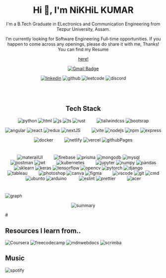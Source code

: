 <h1 align="center">Hi 👋, I'm NiKHiL KUMAR</h1>

<!-- - 👋 Hi, I’m Nikhil Kumar
- 👀 I’m interested in ...
- 🌱 I’m currently learning ...
- 💞️ I’m looking to collaborate on ...
- 📫 How to reach me ... -->

<p align="center">
I'm a B.Tech Graduate in ELectronics and Communication Engineering from Tezpur University, Assam.

</p>
<p align="center"> 
I’m currently looking for Software Engineering Full-time opportunities. If you happen to come across any openings, please do share it with me, Thanks!
You can find my Resume

</p>

<div align="center">

[here!](https://drive.google.com/file/d/16bXdTLMtXFxDu4LTYwwczKOoppCE26Q-/view?usp=sharing)

[![Gmail Badge](https://img.shields.io/badge/-Nikhil_Kumar-c14438?style=flat-square&logo=Gmail&logoColor=white&link=mailto:nikhilkumarofficial23@gmail.com)](mailto:nikhilkumarofficial23@gmail.com)

[![linkedin](https://img.shields.io/badge/LinkedIn-0077B5?style=for-the-badge&logo=linkedin&logoColor=white)](https://www.linkedin.com/in/nikhilkrofficial/)
![github](https://img.shields.io/badge/GitHub-100000?style=for-the-badge&logo=github&logoColor=white)
![leetcode](https://img.shields.io/badge/-LeetCode-FFA116?style=for-the-badge&logo=LeetCode&logoColor=black)
![discord](https://img.shields.io/badge/Discord-5865F2?style=for-the-badge&logo=discord&logoColor=white)

</div>
<br>

<br>

<div align="center">

## Tech Stack

![python](https://img.shields.io/badge/Python-FFD43B?style=for-the-badge&logo=python&logoColor=blue)
![html](https://img.shields.io/badge/HTML5-E34F26?style=for-the-badge&logo=html5&logoColor=white)
![js](https://img.shields.io/badge/JavaScript-323330?style=for-the-badge&logo=javascript&logoColor=F7DF1E)
![ts](https://img.shields.io/badge/TypeScript-007ACC?style=for-the-badge&logo=typescript&logoColor=white)
![rust](https://img.shields.io/badge/Rust-000000?style=for-the-badge&logo=rust&logoColor=white)
&ensp;&ensp;&ensp;&ensp;
![tailwindcss](https://img.shields.io/badge/Tailwind_CSS-38B2AC?style=for-the-badge&logo=tailwind-css&logoColor=white)
![bootsrap](https://img.shields.io/badge/Bootstrap-563D7C?style=for-the-badge&logo=bootstrap&logoColor=white)

![angular](https://img.shields.io/badge/Angular-DD0031?style=for-the-badge&logo=angular&logoColor=white)
![react](https://img.shields.io/badge/React-20232A?style=for-the-badge&logo=react&logoColor=61DAFB)
![redux](https://img.shields.io/badge/Redux-593D88?style=for-the-badge&logo=redux&logoColor=white)
![nextJS](https://img.shields.io/badge/next.js-000000?style=for-the-badge&logo=nextdotjs&logoColor=white)
&ensp;&ensp;&ensp;&ensp;
![vite](https://img.shields.io/badge/Vite-B73BFE?style=for-the-badge&logo=vite&logoColor=FFD62E)
![nodejs](https://img.shields.io/badge/Node.js-339933?style=for-the-badge&logo=nodedotjs&logoColor=white)
![npm](https://img.shields.io/badge/npm-CB3837?style=for-the-badge&logo=npm&logoColor=white)
![express](https://img.shields.io/badge/Express.js-000000?style=for-the-badge&logo=express&logoColor=white)

![docker](https://img.shields.io/badge/Docker-2CA5E0?style=for-the-badge&logo=docker&logoColor=white)
&ensp;&ensp;&ensp;&ensp;
![netlify](https://img.shields.io/badge/Netlify-00C7B7?style=for-the-badge&logo=netlify&logoColor=white)
![vercel](https://img.shields.io/badge/Vercel-000000?style=for-the-badge&logo=vercel&logoColor=white)
![githubPages](https://img.shields.io/badge/GitHub%20Pages-222222?style=for-the-badge&logo=GitHub%20Pages&logoColor=white)

</div>

#

<div align="center">

![materailUI](https://img.shields.io/badge/Material%20UI-007FFF?style=for-the-badge&logo=mui&logoColor=white)
&ensp;&ensp;&ensp;&ensp;
![firebase](https://img.shields.io/badge/firebase-ffca28?style=for-the-badge&logo=firebase&logoColor=black)
![prisma](https://img.shields.io/badge/Prisma-3982CE?style=for-the-badge&logo=Prisma&logoColor=white)
![mongodb](https://img.shields.io/badge/MongoDB-4EA94B?style=for-the-badge&logo=mongodb&logoColor=white)
![mysql](https://img.shields.io/badge/MySQL-005C84?style=for-the-badge&logo=mysql&logoColor=white)
&ensp;&ensp;&ensp;&ensp;
![postman](https://img.shields.io/badge/Postman-FF6C37?style=for-the-badge&logo=Postman&logoColor=white)
![jwt](https://img.shields.io/badge/JWT-000000?style=for-the-badge&logo=JSON%20web%20tokens&logoColor=white)
&ensp;&ensp;&ensp;&ensp;
![kubernetes](https://img.shields.io/badge/kubernetes-326ce5.svg?&style=for-the-badge&logo=kubernetes&logoColor=white)
&ensp;&ensp;&ensp;&ensp;
![jupyter](https://img.shields.io/badge/Jupyter-F37626.svg?&style=for-the-badge&logo=Jupyter&logoColor=white)
![numpy](https://img.shields.io/badge/Numpy-777BB4?style=for-the-badge&logo=numpy&logoColor=white)
![pandas](https://img.shields.io/badge/Pandas-2C2D72?style=for-the-badge&logo=pandas&logoColor=white)
![sklearn](https://img.shields.io/badge/scikit_learn-F7931E?style=for-the-badge&logo=scikit-learn&logoColor=white)
![keras](https://img.shields.io/badge/Keras-FF0000?style=for-the-badge&logo=keras&logoColor=white)
![tensorflow](https://img.shields.io/badge/TensorFlow-FF6F00?style=for-the-badge&logo=tensorflow&logoColor=white)
![opencv](https://img.shields.io/badge/OpenCV-27338e?style=for-the-badge&logo=OpenCV&logoColor=white)
![pytorch](https://img.shields.io/badge/PyTorch-EE4C2C?style=for-the-badge&logo=pytorch&logoColor=white)
![django](https://img.shields.io/badge/Django-092E20?style=for-the-badge&logo=django&logoColor=green)
&ensp;&ensp;&ensp;&ensp;
![tableau](https://img.shields.io/badge/Tableau-E97627?style=for-the-badge&logo=Tableau&logoColor=white)
&ensp;&ensp;&ensp;&ensp;
![photoshop](https://img.shields.io/badge/Adobe%20Photoshop-31A8FF?style=for-the-badge&logo=Adobe%20Photoshop&logoColor=black)
![canva](https://img.shields.io/badge/Canva-%2300C4CC.svg?&style=for-the-badge&logo=Canva&logoColor=white)
![figma](https://img.shields.io/badge/Figma-F24E1E?style=for-the-badge&logo=figma&logoColor=white)
&ensp;&ensp;&ensp;&ensp;
![vscode](https://img.shields.io/badge/VSCode-0078D4?style=for-the-badge&logo=visual%20studio%20code&logoColor=white)
![git](https://img.shields.io/badge/GIT-E44C30?style=for-the-badge&logo=git&logoColor=white)
![cmd](https://img.shields.io/badge/windows%20terminal-4D4D4D?style=for-the-badge&logo=windows%20terminal&logoColor=white)
![ubunto](https://img.shields.io/badge/Ubuntu-E95420?style=for-the-badge&logo=ubuntu&logoColor=white)
![arduino](https://img.shields.io/badge/Arduino-00979D?style=for-the-badge&logo=Arduino&logoColor=white)
&ensp;&ensp; &ensp;&ensp;
![eslint](https://img.shields.io/badge/eslint-3A33D1?style=for-the-badge&logo=eslint&logoColor=white)
![prettier](https://img.shields.io/badge/prettier-1A2C34?style=for-the-badge&logo=prettier&logoColor=F7BA3E)
&ensp;&ensp;&ensp;&ensp;
![acer](https://img.shields.io/badge/acer%20laptop-83B81A?style=for-the-badge&logo=acer&logoColor=white)

</div>

#

![graph](https://github-readme-activity-graph.cyclic.app/graph?username=NiKHiLkr23&theme=minimal)

<div align="center">

![summary](https://github-profile-summary-cards.vercel.app/api/cards/profile-details?username=NiKHiLkr23&theme=vue)

</div>
#

## Resources I learn from..

![Coursera](https://img.shields.io/badge/Coursera-0056D2?style=for-the-badge&logo=Coursera&logoColor=white)
![freecodecamp](https://img.shields.io/badge/freecodecamp-27273D?style=for-the-badge&logo=freecodecamp&logoColor=white)
![mdnwebdocs](https://img.shields.io/badge/MDN_Web_Docs-black?style=for-the-badge&logo=mdnwebdocs&logoColor=white)
![scrimba](https://img.shields.io/badge/scrimba-2B283A?style=for-the-badge&logo=scrimba&logoColor=white)

## Music

![spotify](https://img.shields.io/badge/Spotify-1ED760?&style=for-the-badge&logo=spotify&logoColor=white)

<!-- built-in themes: dark, radical, merko, gruvbox, tokyonight, onedark, cobalt, synthwave, highcontrast, dracula -->

<!-- ![counter](https://hits.seeyoufarm.com/api/count/incr/badge.svg?url=https%3A%2F%2Fgithub.com%2F{NiKHiLkr23}1212%2Fhit-counter) -->

<!-- ![streak](https://github-readme-streak-stats.herokuapp.com/?user=NiKHiLkr23) -->

<!-- ![trophy](https://github-profile-trophy.vercel.app/?username=NiKHiLkr23) -->
